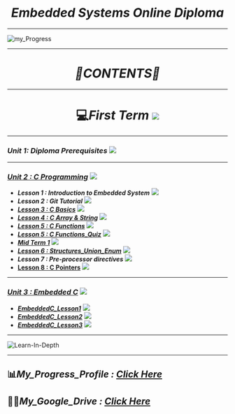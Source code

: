 *<h1 align="center">Embedded Systems Online Diploma</h1>*

____


![my_Progress](https://github.com/MohammedHasanAhmed/Mastering-Embedded-Systems/assets/123543218/64e80c00-9591-4cb8-8639-bb132d91b5a7)


___


*<h1 align="center">📜CONTENTS📜</h1>*

___


*<h1 align="center">* 💻*First Term <img src="https://progress-bar.dev/50/?title=In Progress&color=6698FF &width=500"></h1>*

___


### *Unit 1: Diploma Prerequisites* <img src="https://progress-bar.dev/100/?title=Done &color=0909FF &width=150"> 

___


### [*Unit 2 : C Programming*](https://github.com/MohammedHasanAhmed/Mastering-Embedded-Systems/tree/main/Unit%202) <img src="https://progress-bar.dev/100/?title=Done &color=0909FF &width=150">

  * ***Lesson 1 : Introduction to Embedded System***‎ <img src="https://progress-bar.dev/100/?title=Done &color=0909FF">
  * ***Lesson 2 : Git Tutorial***‎ <img src="https://progress-bar.dev/100/?title=Done &color=0909FF">
  * [***Lesson 3 : C Basics‎***](https://github.com/MohammedHasanAhmed/Mastering-Embedded-Systems/tree/main/Unit%202/Lesson%203.C_%20basics) <img src="https://progress-bar.dev/100/?title=Done &color=0909FF">
  * [***Lesson 4 : C Array & String‎***](https://github.com/MohammedHasanAhmed/Mastering-Embedded-Systems/tree/main/Unit%202/Lesson%204.C_Array%20%26%20String%E2%80%8E/Homework%203) <img src="https://progress-bar.dev/100/?title=Done &color=0909FF">
  * [***Lesson 5 : C Functions‎***](https://github.com/MohammedHasanAhmed/Mastering-Embedded-Systems/tree/main/Unit%202/Lesson%205%20C_Function/Homework%204) <img src="https://progress-bar.dev/100/?title=Done &color=0909FF">
  * [***Lesson 5 : C Functions_Quiz‎***](https://github.com/MohammedHasanAhmed/Mastering-Embedded-Systems/tree/main/Unit%202/Lesson%205%20C_Function_Quiz) <img src="https://progress-bar.dev/100/?title=Done &color=0909FF">
  * [***Mid Term 1***](https://github.com/MohammedHasanAhmed/Mastering-Embedded-Systems/tree/main/Unit%202/Mid_Term%201) <img src="https://progress-bar.dev/100/?title=Done &color=0909FF">
  * [***Lesson 6 : Structures_Union_Enum‎***](https://github.com/MohammedHasanAhmed/Mastering-Embedded-Systems/tree/main/Unit%202/Lesson%206%20Structures_Union_Enum%E2%80%8E) <img src="https://progress-bar.dev/100/?title=Done &color=0909FF">
  * ***Lesson 7 : Pre-processor directives*** <img src="https://progress-bar.dev/100/?title=Done &color=0909FF">
  * [**Lesson 8 : C Pointers**](https://github.com/MohammedHasanAhmed/Mastering-Embedded-Systems/tree/main/Unit%202/Lesson%208%20C_Pointers) <img src="https://progress-bar.dev/100/?title=Done &color=0909FF">
  
___ 


### [*Unit 3 : Embedded C*](https://github.com/MohammedHasanAhmed/Mastering-Embedded-Systems/tree/main/Unit%203) <img src="https://progress-bar.dev/40/?title=In Progress&color=0909FF &width=150">

  * [***EmbeddedC_Lesson1‎***](https://github.com/MohammedHasanAhmed/Mastering-Embedded-Systems/tree/main/Unit%203/Embedded%20C_Lesson1) <img src="https://progress-bar.dev/100/?title=Done &color=0909FF">
  * [***EmbeddedC_Lesson2‎***](https://github.com/MohammedHasanAhmed/Mastering-Embedded-Systems/tree/main/Unit%203/Embedded%20C_Lesson2) <img src="https://progress-bar.dev/100/?title=Done &color=0909FF">
  * [***EmbeddedC_Lesson3‎***](https://github.com/MohammedHasanAhmed/Mastering-Embedded-Systems/tree/main/Unit%203/Embedded%20C_Lesson3) <img src="https://progress-bar.dev/100/?title=Done &color=0909FF">

  
___ 


![Learn-In-Depth](https://github.com/MohammedHasanAhmed/Mastering-Embedded-Systems/assets/123543218/c5cdedac-4e27-417c-9407-19fc3bc76380)

____


## 📊*My_Progress_Profile : [Click Here](https://www.learn-in-depth.com/online-diploma/mohasanbder%40gmail.com)*

## 👨‍💻*My_Google_Drive : [Click Here](https://drive.google.com/drive/folders/12E_AYuDfyiHSK8VVYqUD6VCEf9dlwKyd)*
